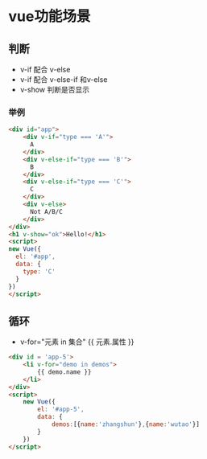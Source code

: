 # vue功能场景

## 判断

* v-if 配合 v-else
* v-if 配合 v-else-if 和v-else 
* v-show 判断是否显示

### 举例

~~~html
<div id="app">
    <div v-if="type === 'A'">
      A
    </div>
    <div v-else-if="type === 'B'">
      B
    </div>
    <div v-else-if="type === 'C'">
      C
    </div>
    <div v-else>
      Not A/B/C
    </div>
</div>
<h1 v-show="ok">Hello!</h1>
<script>
new Vue({
  el: '#app',
  data: {
    type: 'C'
  }
})
</script>
~~~

## 循环
* v-for="元素 in 集合"   {{ 元素.属性 }}
~~~html
<div id = 'app-5'>
    <li v-for="demo in demos">
        {{ demo.name }}
    </li>
</div>
<script>
    new Vue({
        el: '#app-5',
        data: {
            demos:[{name:'zhangshun'},{name:'wutao'}]
        }
    })
</script>
~~~

